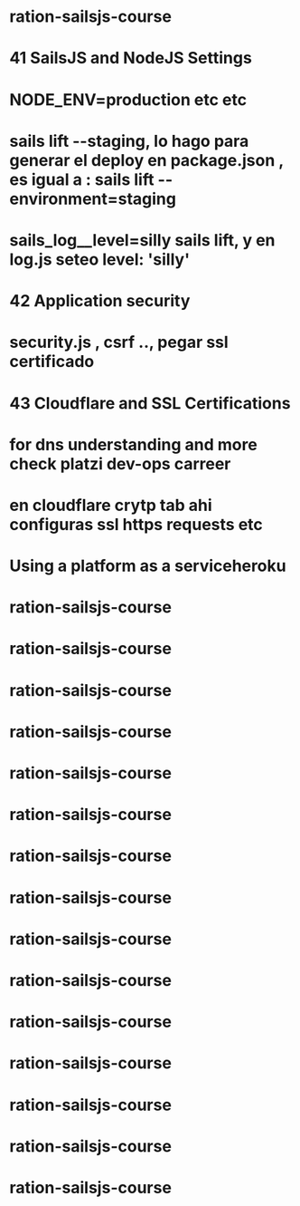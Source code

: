 # ration-sailsjs-course


# 41 SailsJS and NodeJS Settings
# NODE_ENV=production etc etc
# sails lift --staging, lo hago para generar el deploy en package.json , es igual a : sails lift --environment=staging
# sails_log__level=silly sails lift, y en log.js seteo level: 'silly'

# 42 Application security
# security.js , csrf .., pegar ssl certificado

# 43 Cloudflare and SSL Certifications
# for dns understanding and more check platzi dev-ops carreer
# en cloudflare crytp tab ahi configuras ssl https requests etc

# Using a platform as a serviceheroku
# ration-sailsjs-course
# ration-sailsjs-course
# ration-sailsjs-course
# ration-sailsjs-course
# ration-sailsjs-course
# ration-sailsjs-course
# ration-sailsjs-course
# ration-sailsjs-course
# ration-sailsjs-course
# ration-sailsjs-course
# ration-sailsjs-course
# ration-sailsjs-course
# ration-sailsjs-course
# ration-sailsjs-course
# ration-sailsjs-course
